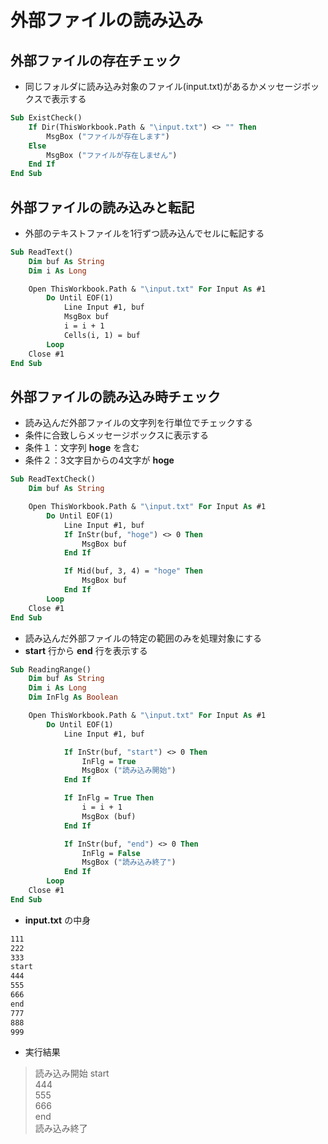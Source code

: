# 外部ファイルの読み込み

## 外部ファイルの存在チェック

* 同じフォルダに読み込み対象のファイル(input.txt)があるかメッセージボックスで表示する

```vb
Sub ExistCheck()
    If Dir(ThisWorkbook.Path & "\input.txt") <> "" Then
        MsgBox ("ファイルが存在します")
    Else
        MsgBox ("ファイルが存在しません")
    End If
End Sub
```

## 外部ファイルの読み込みと転記

* 外部のテキストファイルを1行ずつ読み込んでセルに転記する

```vb
Sub ReadText()
    Dim buf As String
    Dim i As Long

    Open ThisWorkbook.Path & "\input.txt" For Input As #1
        Do Until EOF(1)
            Line Input #1, buf
            MsgBox buf
            i = i + 1
            Cells(i, 1) = buf
        Loop
    Close #1
End Sub
```

## 外部ファイルの読み込み時チェック

* 読み込んだ外部ファイルの文字列を行単位でチェックする
* 条件に合致しらメッセージボックスに表示する
* 条件１：文字列 __hoge__ を含む
* 条件２：3文字目からの4文字が __hoge__

```vb
Sub ReadTextCheck()
    Dim buf As String

    Open ThisWorkbook.Path & "\input.txt" For Input As #1
        Do Until EOF(1)
            Line Input #1, buf
            If InStr(buf, "hoge") <> 0 Then
                MsgBox buf
            End If

            If Mid(buf, 3, 4) = "hoge" Then
                MsgBox buf
            End If
        Loop
    Close #1
End Sub
```

* 読み込んだ外部ファイルの特定の範囲のみを処理対象にする
* __start__ 行から __end__ 行を表示する

```vb
Sub ReadingRange()
    Dim buf As String
    Dim i As Long
    Dim InFlg As Boolean

    Open ThisWorkbook.Path & "\input.txt" For Input As #1
        Do Until EOF(1)
            Line Input #1, buf

            If InStr(buf, "start") <> 0 Then
                InFlg = True
                MsgBox ("読み込み開始")
            End If

            If InFlg = True Then
                i = i + 1
                MsgBox (buf)
            End If

            If InStr(buf, "end") <> 0 Then
                InFlg = False
                MsgBox ("読み込み終了")
            End If
        Loop
    Close #1
End Sub
```

* __input.txt__ の中身

```txt
111
222
333
start
444
555
666
end
777
888
999
```

* 実行結果

> 読み込み開始
start  
444  
555  
666  
end  
読み込み終了
